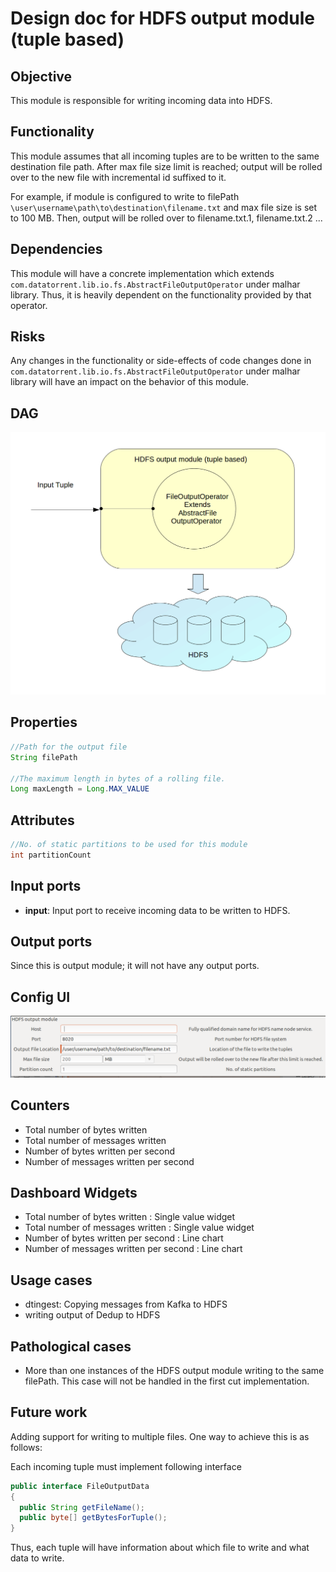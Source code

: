 # Design doc for HDFS output module (tuple based)

## Objective
This module is responsible for writing incoming data into HDFS.

## Functionality
This module assumes that all incoming tuples are to be written to the same destination file path.
After max file size limit is reached; output will be rolled over to the new file with incremental id suffixed to it.

For example, if module is configured to write to filePath `\user\username\path\to\destination\filename.txt` and max file size is set to 100 MB.
Then, output will be rolled over to filename.txt.1, filename.txt.2 ...

## Dependencies

This module will have a concrete implementation which extends  `com.datatorrent.lib.io.fs.AbstractFileOutputOperator` under malhar library.
Thus, it is heavily dependent on the functionality provided by that operator.

## Risks

Any changes in the functionality or side-effects of code changes done in  `com.datatorrent.lib.io.fs.AbstractFileOutputOperator` under malhar library will have an impact on the behavior of this module.


## DAG
![HDFS output module (tuple based) DAG](dag.png "DAG for HDFS output module (tuple based)")


## Properties
```java
//Path for the output file
String filePath

//The maximum length in bytes of a rolling file.
Long maxLength = Long.MAX_VALUE

 ```

## Attributes
```java
//No. of static partitions to be used for this module
int partitionCount
```

 ## Input ports

 - **input**: Input port to receive incoming data to be written to HDFS.


## Output ports
Since this is output module; it will not have any output ports.

## Config UI
![HDFS output module (tuple based) Config UI](ui.png "Config UI for HDFS output module (tuple based)")

## Counters

- Total number of bytes written
- Total number of messages written
- Number of bytes written per second
- Number of messages written per second

## Dashboard Widgets

- Total number of bytes written : Single value widget
- Total number of messages written : Single value widget
- Number of bytes written per second : Line chart
- Number of messages written per second : Line chart

## Usage cases
- dtingest: Copying messages from Kafka to HDFS
- writing output of Dedup to HDFS

## Pathological cases
- More than one instances of the HDFS output module writing to the same filePath. This case will not be handled in the first cut implementation.

## Future work

Adding support for writing to multiple files. One way to achieve this is as follows:


 Each incoming tuple must implement following interface

 ```java
 public interface FileOutputData
 {
   public String getFileName();
   public byte[] getBytesForTuple();
 }

 ```

 Thus, each tuple will have information about which file to write and what data to write.
